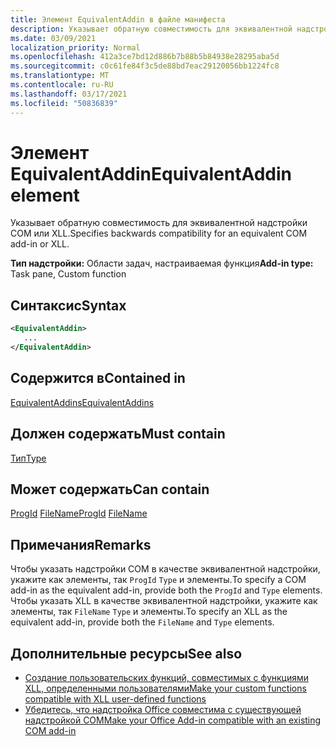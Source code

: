 ```yaml
---
title: Элемент EquivalentAddin в файле манифеста
description: Указывает обратную совместимость для эквивалентной надстройки COM или XLL.
ms.date: 03/09/2021
localization_priority: Normal
ms.openlocfilehash: 412a3ce7bd12d886b7b88b5b84938e28295aba5d
ms.sourcegitcommit: c0c61fe84f3c5de88bd7eac29120056bb1224fc8
ms.translationtype: MT
ms.contentlocale: ru-RU
ms.lasthandoff: 03/17/2021
ms.locfileid: "50836839"
---
```

# <a name="equivalentaddin-element"></a><span data-ttu-id="eadc9-103">Элемент EquivalentAddin</span><span class="sxs-lookup"><span data-stu-id="eadc9-103">EquivalentAddin element</span></span>

<span data-ttu-id="eadc9-104">Указывает обратную совместимость для эквивалентной надстройки COM или XLL.</span><span class="sxs-lookup"><span data-stu-id="eadc9-104">Specifies backwards compatibility for an equivalent COM add-in or XLL.</span></span>

<span data-ttu-id="eadc9-105">**Тип надстройки:** Области задач, настраиваемая функция</span><span class="sxs-lookup"><span data-stu-id="eadc9-105">**Add-in type:** Task pane, Custom function</span></span>

## <a name="syntax"></a><span data-ttu-id="eadc9-106">Синтаксис</span><span class="sxs-lookup"><span data-stu-id="eadc9-106">Syntax</span></span>

```XML
<EquivalentAddin>
   ...
</EquivalentAddin>
```

## <a name="contained-in"></a><span data-ttu-id="eadc9-107">Содержится в</span><span class="sxs-lookup"><span data-stu-id="eadc9-107">Contained in</span></span>

[<span data-ttu-id="eadc9-108">EquivalentAddins</span><span class="sxs-lookup"><span data-stu-id="eadc9-108">EquivalentAddins</span></span>](equivalentaddins.md)

## <a name="must-contain"></a><span data-ttu-id="eadc9-109">Должен содержать</span><span class="sxs-lookup"><span data-stu-id="eadc9-109">Must contain</span></span>

[<span data-ttu-id="eadc9-110">Тип</span><span class="sxs-lookup"><span data-stu-id="eadc9-110">Type</span></span>](type.md)

## <a name="can-contain"></a><span data-ttu-id="eadc9-111">Может содержать</span><span class="sxs-lookup"><span data-stu-id="eadc9-111">Can contain</span></span>

<span data-ttu-id="eadc9-112">[ProgId](progid.md) 
 [FileName](filename.md)</span><span class="sxs-lookup"><span data-stu-id="eadc9-112">[ProgId](progid.md)
[FileName](filename.md)</span></span>

## <a name="remarks"></a><span data-ttu-id="eadc9-113">Примечания</span><span class="sxs-lookup"><span data-stu-id="eadc9-113">Remarks</span></span>

<span data-ttu-id="eadc9-114">Чтобы указать надстройки COM в качестве эквивалентной надстройки, укажите как элементы, так `ProgId` `Type` и элементы.</span><span class="sxs-lookup"><span data-stu-id="eadc9-114">To specify a COM add-in as the equivalent add-in, provide both the `ProgId` and `Type` elements.</span></span> <span data-ttu-id="eadc9-115">Чтобы указать XLL в качестве эквивалентной надстройки, укажите как элементы, так `FileName` `Type` и элементы.</span><span class="sxs-lookup"><span data-stu-id="eadc9-115">To specify an XLL as the equivalent add-in, provide both the `FileName` and `Type` elements.</span></span>

## <a name="see-also"></a><span data-ttu-id="eadc9-116">Дополнительные ресурсы</span><span class="sxs-lookup"><span data-stu-id="eadc9-116">See also</span></span>

- [<span data-ttu-id="eadc9-117">Создание пользовательских функций, совместимых с функциями XLL, определенными пользователями</span><span class="sxs-lookup"><span data-stu-id="eadc9-117">Make your custom functions compatible with XLL user-defined functions</span></span>](../../excel/make-custom-functions-compatible-with-xll-udf.md)
- [<span data-ttu-id="eadc9-118">Убедитесь, что надстройка Office совместима с существующей надстройкой COM</span><span class="sxs-lookup"><span data-stu-id="eadc9-118">Make your Office Add-in compatible with an existing COM add-in</span></span>](../../develop/make-office-add-in-compatible-with-existing-com-add-in.md)